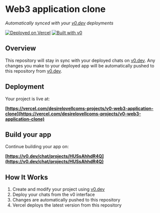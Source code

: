 # Web3 application clone

*Automatically synced with your [v0.dev](https://v0.dev) deployments*

[![Deployed on Vercel](https://img.shields.io/badge/Deployed%20on-Vercel-black?style=for-the-badge&logo=vercel)](https://vercel.com/desirelovellcoms-projects/v0-web3-application-clone)
[![Built with v0](https://img.shields.io/badge/Built%20with-v0.dev-black?style=for-the-badge)](https://v0.dev/chat/projects/HUSsAhhdR4Q)

## Overview

This repository will stay in sync with your deployed chats on [v0.dev](https://v0.dev).
Any changes you make to your deployed app will be automatically pushed to this repository from [v0.dev](https://v0.dev).

## Deployment

Your project is live at:

**[https://vercel.com/desirelovellcoms-projects/v0-web3-application-clone](https://vercel.com/desirelovellcoms-projects/v0-web3-application-clone)**

## Build your app

Continue building your app on:

**[https://v0.dev/chat/projects/HUSsAhhdR4Q](https://v0.dev/chat/projects/HUSsAhhdR4Q)**

## How It Works

1. Create and modify your project using [v0.dev](https://v0.dev)
2. Deploy your chats from the v0 interface
3. Changes are automatically pushed to this repository
4. Vercel deploys the latest version from this repository